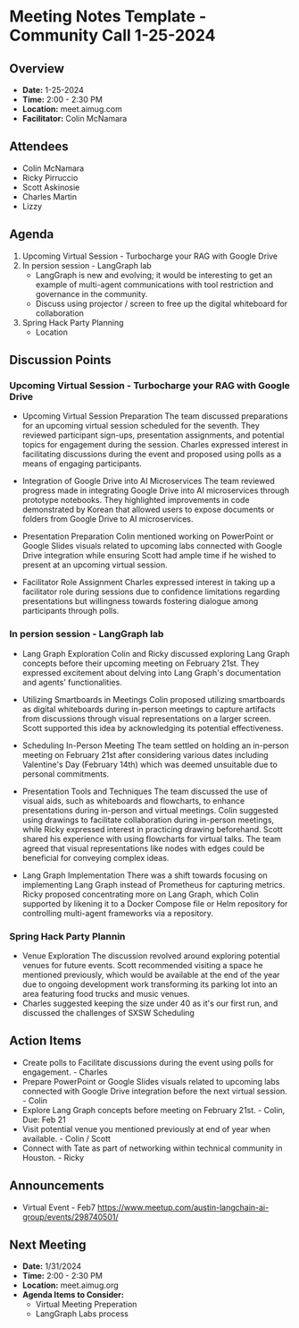 
# Meeting Notes Template - Community Call 1-25-2024

## Overview
* **Date:** 1-25-2024
* **Time:** 2:00 - 2:30 PM
* **Location:** meet.aimug.com
* **Facilitator:** Colin McNamara

## Attendees
* Colin McNamara
* Ricky Pirruccio
* Scott Askinosie
* Charles Martin
* Lizzy

## Agenda
1. Upcoming Virtual Session - Turbocharge your RAG with Google Drive
2. In persion session - LangGraph lab
    * LangGraph is new and evolving; it would be interesting to get an example of multi-agent communications with tool restriction and governance in the community.
    * Discuss using projector / screen to free up the digital whiteboard for collaboration
3. Spring Hack Party Planning
    * Location 


## Discussion Points

### Upcoming Virtual Session - Turbocharge your RAG with Google Drive
*  Upcoming Virtual Session Preparation
The team discussed preparations for an upcoming virtual session scheduled for the seventh. They reviewed participant sign-ups, presentation assignments, and potential topics for engagement during the session. Charles expressed interest in facilitating discussions during the event and proposed using polls as a means of engaging participants.

* Integration of Google Drive into AI Microservices
The team reviewed progress made in integrating Google Drive into AI microservices through prototype notebooks. They highlighted improvements in code demonstrated by Korean that allowed users to expose documents or folders from Google Drive to AI microservices.

* Presentation Preparation
Colin mentioned working on PowerPoint or Google Slides visuals related to upcoming labs connected with Google Drive integration while ensuring Scott had ample time if he wished to present at an upcoming virtual session.

* Facilitator Role Assignment
Charles expressed interest in taking up a facilitator role during sessions due to confidence limitations regarding presentations but willingness towards fostering dialogue among participants through polls.

### In persion session - LangGraph lab
* Lang Graph Exploration
Colin and Ricky discussed exploring Lang Graph concepts before their upcoming meeting on February 21st. They expressed excitement about delving into Lang Graph's documentation and agents' functionalities.

* Utilizing Smartboards in Meetings
Colin proposed utilizing smartboards as digital whiteboards during in-person meetings to capture artifacts from discussions through visual representations on a larger screen. Scott supported this idea by acknowledging its potential effectiveness.

* Scheduling In-Person Meeting
The team settled on holding an in-person meeting on February 21st after considering various dates including Valentine's Day (February 14th) which was deemed unsuitable due to personal commitments.

* Presentation Tools and Techniques
The team discussed the use of visual aids, such as whiteboards and flowcharts, to enhance presentations during in-person and virtual meetings. Colin suggested using drawings to facilitate collaboration during in-person meetings, while Ricky expressed interest in practicing drawing beforehand. Scott shared his experience with using flowcharts for virtual talks. The team agreed that visual representations like nodes with edges could be beneficial for conveying complex ideas.

* Lang Graph Implementation
There was a shift towards focusing on implementing Lang Graph instead of Prometheus for capturing metrics. Ricky proposed concentrating more on Lang Graph, which Colin supported by likening it to a Docker Compose file or Helm repository for controlling multi-agent frameworks via a repository.

### Spring Hack Party Plannin
* Venue Exploration
The discussion revolved around exploring potential venues for future events. Scott recommended visiting a space he mentioned previously, which would be available at the end of the year due to ongoing development work transforming its parking lot into an area featuring food trucks and music venues.
* Charles suggested keeping the size under 40 as it's our first run, and discussed the challenges of SXSW Scheduling

## Action Items
* Create polls to Facilitate discussions during the event using polls for engagement. - Charles
* Prepare PowerPoint or Google Slides visuals related to upcoming labs connected with Google Drive integration before the next virtual session. - Colin
* Explore Lang Graph concepts before meeting on February 21st. - Colin, Due: Feb 21
* Visit potential venue you mentioned previously at end of year when available. - Colin / Scott
* Connect with Tate as part of networking within technical community in Houston. - Ricky

## Announcements
* Virtual Event - Feb7 https://www.meetup.com/austin-langchain-ai-group/events/298740501/


## Next Meeting
* **Date:** 1/31/2024
* **Time:** 2:00 - 2:30 PM
* **Location:** meet.aimug.org
* **Agenda Items to Consider:** 
    * Virtual Meeting Preperation
    * LangGraph Labs process

